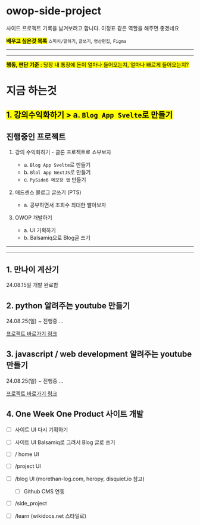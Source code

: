 # owop-side-project

사이드 프로젝트 기록을 남겨보려고 합니다. 
이정표 같은 역할을 해주면 좋겠네요

<mark>**배우고 싶은것 목록**</mark>
`스피치/말하기`, `글쓰기`, `영상편집`, `Figma`

***
***
<mark>**행동, 판단 기준** : 당장 내 통장에 돈이 얼마나 들어오는지, 얼마나 빠르게 들어오는지?</mark>

# 지금 하는것
## <mark>**1. 강의수익화하기 > a. `Blog App Svelte`로 만들기**</mark>

## 진행중인 프로젝트
1. 강의 수익화하기 - 클론 프로젝트로 쇼부보자
   - a. `Blog App Svelte`로 만들기
   - b. `Blol App NextJS`로 만들기 
   - c. `PySide6 메모장 앱` 만들기
2. 애드센스 블로그 글쓰기 (PTS)
   - a. 공부하면서 조회수 최대한 빨아보자
  
3. OWOP 개발하기
   - a. UI 기획하기
   - b. Balsamiq으로 Blog글 쓰기
***
***

## 1. 만나이 계산기
24.08.15일 개발 완료함

## 2. python 알려주는 youtube 만들기
24.08.25(일) ~  진행중 ...

[프로젝트 바로가기 링크](https://github.com/oneweekoneproduct/owop-side-project/blob/main/python/README.md)

## 3. javascript / web development 알려주는 youtube 만들기
24.08.25(일) ~  진행중 ...

[프로젝트 바로가기 링크](https://github.com/oneweekoneproduct/owop-side-project/blob/main/web-development/README.md)



## 4. One Week One Product 사이트 개발

- [ ] 사이트 UI 다시 기획하기
- [ ] 사이트 UI Balsamiq로 그려서 Blog 글로 쓰기
- [ ] / home UI
- [ ] /project UI
- [ ] /blog UI (morethan-log.com, heropy, disquiet.io 참고)
  - [ ] Github CMS 연동
- [ ] /side_project
- [ ] /learn (wikidocs.net 스타일로)


